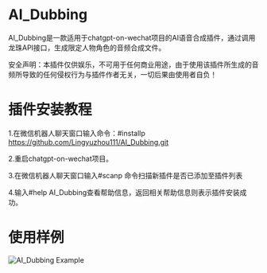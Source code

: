 # AI_Dubbing
AI_Dubbing是一款适用于chatgpt-on-wechat项目的AI语音合成插件，通过调用龙珠API接口，生成限定人物角色的音频合成文件。

安全声明：本插件仅供娱乐，不可用于任何商业用途，由于使用该插件所生成的音频所导致的任何侵权行为与插件作者无关，一切后果由使用者自负！

# 插件安装教程
1.在微信机器人聊天窗口输入命令：#installp https://github.com/Lingyuzhou111/AI_Dubbing.git

2.重启chatgpt-on-wechat项目。

3.在微信机器人聊天窗口输入#scanp 命令扫描新插件是否已添加至插件列表

4.输入#help AI_Dubbing查看帮助信息，返回相关帮助信息则表示插件安装成功。

# 使用样例
![AI_Dubbing Example](https://github.com/user-attachments/assets/af37a5db-15fb-4f95-8557-bfd026bf8c9b)
